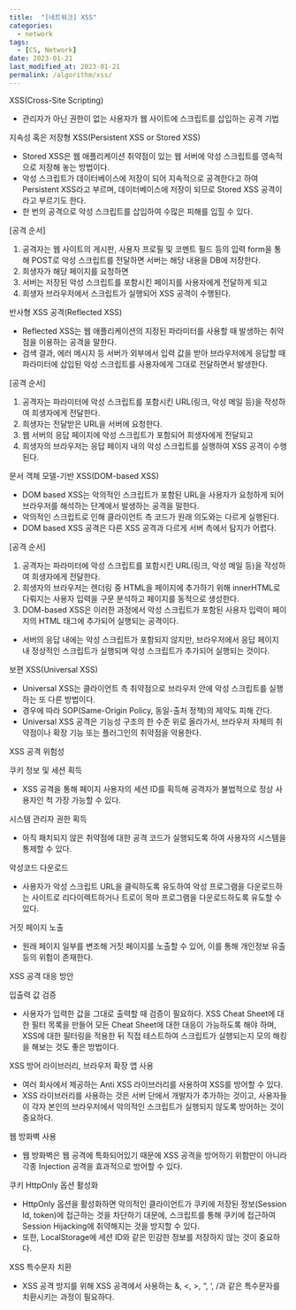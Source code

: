 ```yaml
---
title:  "[네트워크] XSS"
categories:
  - network
tags:
  - [CS, Network]
date: 2023-01-21
last_modified_at: 2023-01-21
permalink: /algorithm/xss/
---
```


XSS(Cross-Site Scripting)
* 관리자가 아닌 권한이 없는 사용자가 웹 사이트에 스크립트를 삽입하는 공격 기법

지속성 혹은 저장형 XSS(Persistent XSS or Stored XSS)
* Stored XSS은 웹 애플리케이션 취약점이 있는 웹 서버에 악성 스크립트를 영속적으로 저장해 놓는 방법이다.
* 악성 스크립트가 데이터베이스에 저장이 되어 지속적으로 공격한다고 하여 Persistent XSS라고 부르며, 데이터베이스에 저장이 되므로 Stored XSS 공격이라고 부르기도 한다.
* 한 번의 공격으로 악성 스크립트를 삽입하여 수많은 피해를 입힐 수 있다.

[공격 순서]
1. 공격자는 웹 사이트의 게시판, 사용자 프로필 및 코멘트 필드 등의 입력 form을 통해 POST로 악성 스크립트를 전달하면 서버는 해당 내용을 DB에 저장한다.
2. 희생자가 해당 페이지를 요청하면
3. 서버는 저장된 악성 스크립트를 포함시킨 페이지를 사용자에게 전달하게 되고
4. 희생자 브라우저에서 스크립트가 실행되어 XSS 공격이 수행된다.

반사형 XSS 공격(Reflected XSS)
* Reflected XSS는 웹 애플리케이션의 지정된 파라미터를 사용할 때 발생하는 취약점을 이용하는 공격을 말한다.
* 검색 결과, 에러 메시지 등 서버가 외부에서 입력 값을 받아 브라우저에게 응답할 때 파라미터에 삽입된 악성 스크립트를 사용자에게 그대로 전달하면서 발생한다.

[공격 순서]
1. 공격자는 파라미터에 악성 스크립트를 포함시킨 URL(링크, 악성 메일 등)을 작성하여 희생자에게 전달한다.
2. 희생자는 전달받은 URL을 서버에 요청한다.
3. 웹 서버의 응답 페이지에 악성 스크립트가 포함되어 희생자에게 전달되고
4. 희생자의 브라우저는 응답 페이지 내의 악성 스크립트를 실행하여 XSS 공격이 수행된다.

문서 객체 모델-기반 XSS(DOM-based XSS)
* DOM based XSS는 악의적인 스크립트가 포함된 URL을 사용자가 요청하게 되어 브라우저를 해석하는 단계에서 발생하는 공격을 말한다.
* 악의적인 스크립트로 인해 클라이언트 측 코드가 원래 의도와는 다르게 실행된다.
* DOM based XSS 공격은 다른 XSS 공격과 다르게 서버 측에서 탐지가 어렵다.

[공격 순서]
1. 공격자는 파라미터에 악성 스크립트를 포함시킨 URL(링크, 악성 메일 등)을 작성하여 희생자에게 전달한다.
2. 희생자의 브라우저는 렌더링 중 HTML을 페이지에 추가하기 위해 innerHTML로 다뤄지는 사용자 입력을 구문 분석하고 페이지를 동적으로 생성한다.
3. DOM-based XSS은 이러한 과정에서 악성 스크립트가 포함된 사용자 입력이 페이지의 HTML 태그에 추가되어 실행되는 공격이다.

* 서버의 응답 내에는 악성 스크립트가 포함되지 않지만, 브라우저에서 응답 페이지 내 정상적인 스크립트가 실행되며 악성 스크립트가 추가되어 실행되는 것이다.

보편 XSS(Universal XSS)
* Universal XSS는 클라이언트 측 취약점으로 브라우저 안에 악성 스크립트를 실행하는 또 다른 방법이다.
* 경우에 따라 SOP(Same-Origin Policy, 동일-출처 정책)의 제약도 피해 간다.
* Universal XSS 공격은 기능성 구조의 한 수준 위로 올라가서, 브라우저 자체의 취약점이나 확장 기능 또는 플러그인의 취약점을 악용한다.

XSS 공격 위험성

쿠키 정보 및 세션 획득
* XSS 공격을 통해 페이지 사용자의 세션 ID를 획득해 공격자가 불법적으로 정상 사용자인 척 가장 가능할 수 있다.

시스템 관리자 권한 획득
* 아직 패치되지 않은 취약점에 대한 공격 코드가 실행되도록 하여 사용자의 시스템을 통제할 수 있다.

악성코드 다운로드
* 사용자가 악성 스크립트 URL을 클릭하도록 유도하여 악성 프로그램을 다운로드하는 사이트로 리다이렉트하거나 트로이 목마 프로그램을 다운로드하도록 유도할 수 있다.

거짓 페이지 노출
* 원래 페이지 일부를 변조해 거짓 페이지를 노출할 수 있어, 이를 통해 개인정보 유출 등의 위험이 존재한다.

XSS 공격 대응 방안

입출력 값 검증
* 사용자가 입력한 값을 그대로 출력할 때 검증이 필요하다. XSS Cheat Sheet에 대한 필터 목록을 만들어 모든 Cheat Sheet에 대한 대응이 가능하도록 해야 하며, XSS에 대한 필터링을 적용한 뒤 직접 테스트하여 스크립트가 실행되는지 모의 해킹을 해보는 것도 좋은 방법이다.

XSS 방어 라이브러리, 브라우저 확장 앱 사용
* 여러 회사에서 제공하는 Anti XSS 라이브러리를 사용하여 XSS를 방어할 수 있다.
* XSS 라이브러리를 사용하는 것은 서버 단에서 개발자가 추가하는 것이고, 사용자들이 각자 본인의 브라우저에서 악의적인 스크립트가 실행되지 않도록 방어하는 것이 중요하다.

웹 방화벽 사용
* 웹 방화벽은 웹 공격에 특화되어있기 때문에 XSS 공격을 방어하기 위함만이 아니라 각종 Injection 공격을 효과적으로 방어할 수 있다.

쿠키 HttpOnly 옵션 활성화
* HttpOnly 옵션을 활성화하면 악의적인 클라이언트가 쿠키에 저장된 정보(Session Id, token)에 접근하는 것을 차단하기 대문에, 스크립트를 통해 쿠키에 접근하여 Session Hijacking에 취약해지는 것을 방지할 수 있다.
* 또한, LocalStorage에 세션 ID와 같은 민감한 정보를 저장하지 않는 것이 중요하다.

XSS 특수문자 치환
* XSS 공격 방지를 위해 XSS 공격에서 사용하는 &, <, >, “, ‘, /과 같은 특수문자를 치환시키는 과정이 필요하다.
